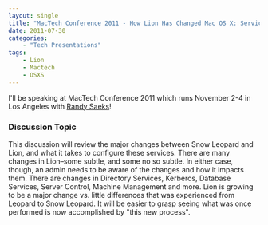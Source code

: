```yaml
---
layout: single
title: "MacTech Conference 2011 - How Lion Has Changed Mac OS X: Services, Features and Capabilities"
date: 2011-07-30
categories:
    - "Tech Presentations"
tags:
    - Lion
    - Mactech
    - OSXS
---
```

I'll be speaking at MacTech Conference 2011 which runs November 2-4 in Los Angeles with [Randy Saeks][MacTech]!

[MacTech]: http://techrecess.com/

### Discussion Topic
This discussion will review the major changes between Snow Leopard and Lion, and what it takes to configure these services. There are many changes in Lion–some subtle, and some no so subtle. In either case, though, an admin needs to be aware of the changes and how it impacts them. There are changes in Directory Services, Kerberos, Database Services, Server Control, Machine Management and more. Lion is growing to be a major change vs. little differences that was experienced from Leopard to Snow Leopard. It will be easier to grasp seeing what was once performed is now accomplished by "this new process".
